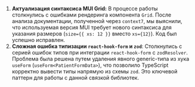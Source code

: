 1.  __Актуализация синтаксиса MUI Grid:__ В процессе работы столкнулись с ошибками рендеринга компонента `Grid`. После анализа документации, полученной через `context7`, мы выяснили, что используемая версия MUI требует нового синтаксиса для указания размеров (`size={{ xs: 12 }}` вместо `xs={12}`). Код был успешно исправлен.
2.  __Сложная ошибка типизации `react-hook-form` и `zod`__: Столкнулись с серией ошибок типов при интеграции `react-hook-form` с `zodResolver`. Проблема была решена путем удаления явного generic-типа из хука `useForm` (`useForm<PatientFormData>`), что позволило TypeScript корректно вывести типы напрямую из схемы `zod`. Это ключевой паттерн для работы с данной связкой библиотек.